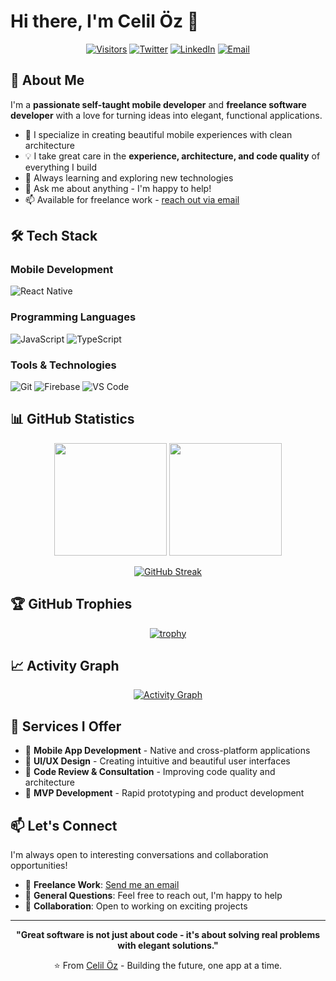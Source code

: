 # Hi there, I'm Celil Öz 👋

<div align="center">
  
[![Visitors](https://visitor-badge.laobi.icu/badge?page_id=celiloz.celiloz)](https://github.com/celiloz)
[![Twitter](https://img.shields.io/badge/-Twitter-1DA1F2?style=flat&logo=twitter&logoColor=white)](https://twitter.com/celilz1)
[![LinkedIn](https://img.shields.io/badge/-LinkedIn-0077B5?style=flat&logo=linkedin&logoColor=white)](https://linkedin.com/in/your-linkedin)
[![Email](https://img.shields.io/badge/-Email-D14836?style=flat&logo=gmail&logoColor=white)](mailto:hi@celil.dev)

</div>

## 🚀 About Me

I'm a **passionate self-taught mobile developer** and **freelance software developer** with a love for turning ideas into elegant, functional applications. 

- 🔭 I specialize in creating beautiful mobile experiences with clean architecture
- 💡 I take great care in the **experience, architecture, and code quality** of everything I build
- 🌱 Always learning and exploring new technologies
- 💬 Ask me about anything - I'm happy to help!
- 📫 Available for freelance work - [reach out via email](mailto:your-email@gmail.com)

## 🛠️ Tech Stack

### Mobile Development
![React Native](https://img.shields.io/badge/-React%20Native-61DAFB?style=flat&logo=react&logoColor=black)

### Programming Languages
![JavaScript](https://img.shields.io/badge/-JavaScript-F7DF1E?style=flat&logo=javascript&logoColor=black)
![TypeScript](https://img.shields.io/badge/-TypeScript-3178C6?style=flat&logo=typescript&logoColor=white)

### Tools & Technologies
![Git](https://img.shields.io/badge/-Git-F05032?style=flat&logo=git&logoColor=white)
![Firebase](https://img.shields.io/badge/-Firebase-FFCA28?style=flat&logo=firebase&logoColor=black)
![VS Code](https://img.shields.io/badge/-VS%20Code-007ACC?style=flat&logo=visual-studio-code&logoColor=white)

## 📊 GitHub Statistics

<div align="center">
  
<img height="180em" src="https://github-readme-stats.vercel.app/api?username=celiloz&show_icons=true&theme=radical&include_all_commits=true&count_private=true"/>
<img height="180em" src="https://github-readme-stats.vercel.app/api/top-langs/?username=celiloz&layout=compact&langs_count=8&theme=radical"/>

</div>

<div align="center">
  
[![GitHub Streak](https://github-readme-streak-stats.herokuapp.com/?user=celiloz&theme=radical)](https://github.com/celiloz)

</div>

## 🏆 GitHub Trophies

<div align="center">
  
[![trophy](https://github-profile-trophy.vercel.app/?username=celiloz&theme=radical&column=6&margin-w=10&margin-h=10)](https://github.com/celiloz)

</div>

## 📈 Activity Graph

<div align="center">
  
[![Activity Graph](https://github-readme-activity-graph.vercel.app/graph?username=celiloz&theme=react-dark)](https://github.com/celiloz)

</div>

## 💼 Services I Offer

- 📱 **Mobile App Development** - Native and cross-platform applications
- 🎨 **UI/UX Design** - Creating intuitive and beautiful user interfaces
- 🔧 **Code Review & Consultation** - Improving code quality and architecture
- 🚀 **MVP Development** - Rapid prototyping and product development

## 📫 Let's Connect

I'm always open to interesting conversations and collaboration opportunities!

- 💼 **Freelance Work**: [Send me an email](mailto:your-email@gmail.com)
- 💬 **General Questions**: Feel free to reach out, I'm happy to help
- 🤝 **Collaboration**: Open to working on exciting projects

---

<div align="center">
  
**"Great software is not just about code - it's about solving real problems with elegant solutions."**

⭐️ From [Celil Öz](https://github.com/celiloz) - Building the future, one app at a time.

</div>

